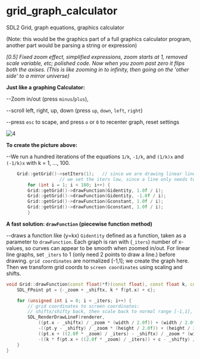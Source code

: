 # grid_graph_calculator
SDL2 Grid, graph equations, graphics calculator

(Note: this would be the graphics part of a full graphics calculator program, another part would be parsing a string or expression)

*[0.5] Fixed zoom effect, simplified expressions, zoom starts at 1, removed scale variable, etc; polished code.
Now when you zoom past zero it flips both the axises. (This is like zooming in to infinity, then going on the 'other side' to a mirror universe)*

**Just like a graphing Calculator:**

--Zoom in/out (press `minus`/`plus`),
  
--scroll left, right, up, down (press `up`, `down`, `left`, `right`)

--press `esc` to scape, and press `o` or `0` to recenter graph, reset settings

![4](https://github.com/aam29dc/grid_graph_calculator/assets/73267302/3db4cff1-9809-4218-8b1c-a20c9657fa0f)

**To create the picture above:**

--We run a hundred iterations of the equations `1/k`, `-1/k`, and `(1/k)x` and `(-1/k)x` with k = 1, ..., 100.
````c++
	Grid::getGrid()->setIters(1);   // since we are drawing linear lines,
					// we set the iters low, since a line only needs two f(x1), and f(x2).
        for (int i = 1; i < 100; i++) {
		Grid::getGrid()->drawFunction(Gidentity, 1.0f / i);
		Grid::getGrid()->drawFunction(Gidentity, -1.0f / i);
		Grid::getGrid()->drawFunction(Gconstant, 1.0f / i);
		Grid::getGrid()->drawFunction(Gconstant, 1.0f / i);
        }
````
**A fast solution: `drawFunction` (piecewise function method)** 

--draws a function like (y=kx) `Gidentity` defined as a function, taken as a parameter to `drawFunction`.
Each graph is ran with (`_iters`) number of x-values, so curves can appear to be smooth when zoomed in/out. For linear line graphs, set `_iters` to 1 (only need 2 points to draw a line.) before drawing.
`grid coordinates` are normalized [-1,1]; we create the graph here. Then we transform grid coords to `screen coordinates` using scaling and shifts.

````c++
void Grid::drawFunction(const float(*f)(const float), const float k, const float c) const {
	SDL_FPoint pt = {-_zoom + _shiftx, k * f(pt.x) + c};

	for (unsigned int i = 0; i < _iters; i++) {
		// grid coordinates to screen coordinates:
		// shiftx/shifty back, then scale back to normal range [-1,1], then scale to width/height of screen, then shift to center of screen
		SDL_RenderDrawLineF(renderer,
			((pt.x - _shiftx) / _zoom * (width / 2.0f)) + (width / 2.0f),
			-((pt.y - _shifty) / _zoom * (height / 2.0f)) + (height / 2.0f),
			((pt.x + ((2.0f * _zoom) / _iters) - _shiftx) / _zoom * (width / 2.0f)) + (width / 2.0f),
			-((k * f(pt.x + ((2.0f * _zoom) / _iters)) + c - _shifty) / _zoom * (height / 2.0f)) + (height / 2.0f));
	}
}
````
